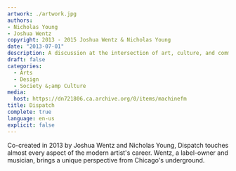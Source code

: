 ```yaml
---
artwork: ./artwork.jpg
authors:
- Nicholas Young
- Joshua Wentz
copyright: 2013 - 2015 Joshua Wentz & Nicholas Young
date: "2013-07-01"
description: A discussion at the intersection of art, culture, and commerce.
draft: false
categories:
  - Arts
  - Design
  - Society &;amp Culture
media:
  host: https://dn721806.ca.archive.org/0/items/machinefm
title: Dispatch
complete: true
language: en-us
explicit: false
---
```

Co-created in 2013 by Joshua Wentz and Nicholas Young, Dispatch touches almost every aspect of the modern artist's career. Wentz, a label-owner and musician, brings a unique perspective from Chicago's underground.
